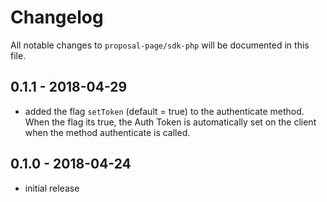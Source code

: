 # Changelog

All notable changes to `proposal-page/sdk-php` will be documented in this file.

## 0.1.1 - 2018-04-29

- added the flag `setToken` (default = true) to the authenticate method. When the flag its true, the Auth Token is automatically set on the client when the method authenticate is called.

## 0.1.0 - 2018-04-24

- initial release
